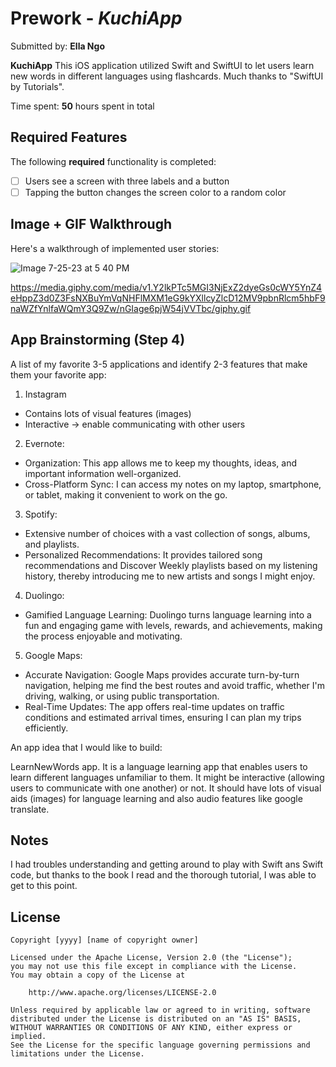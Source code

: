 
# Prework - *KuchiApp*

Submitted by: **Ella Ngo**

**KuchiApp** 
This iOS application utilized Swift and SwiftUI to let users learn new words in different languages using flashcards.
Much thanks to "SwiftUI by Tutorials".

Time spent: **50** hours spent in total

## Required Features

The following **required** functionality is completed:

- [ ] Users see a screen with three labels and a button
- [ ] Tapping the button changes the screen color to a random color
 
## Image + GIF Walkthrough

Here's a walkthrough of implemented user stories:

![Image 7-25-23 at 5 40 PM](https://github.com/ellango2612/KuchiApp/assets/89810675/de5edd7c-c4ba-42a7-a495-037af3afcbba)

https://media.giphy.com/media/v1.Y2lkPTc5MGI3NjExZ2dyeGs0cWY5YnZ4eHppZ3d0Z3FsNXBuYmVqNHFlMXM1eG9kYXllcyZlcD12MV9pbnRlcm5hbF9naWZfYnlfaWQmY3Q9Zw/nGIage6pjW54jVVTbc/giphy.gif

## App Brainstorming (Step 4)

A list of my favorite 3-5 applications and identify 2-3 features that make them your favorite app:

1. Instagram
- Contains lots of visual features (images)
- Interactive -> enable communicating with other users

2. Evernote:
- Organization: This app allows me to keep my thoughts, ideas, and important information well-organized.
- Cross-Platform Sync: I can access my notes on my laptop, smartphone, or tablet, making it convenient to work on the go.

3. Spotify:
- Extensive number of choices with a vast collection of songs, albums, and playlists.
- Personalized Recommendations: It provides tailored song recommendations and Discover Weekly playlists based on my listening history, thereby introducing me to new artists and songs I might enjoy.

4. Duolingo:
- Gamified Language Learning: Duolingo turns language learning into a fun and engaging game with levels, rewards, and achievements, making the process enjoyable and motivating.

5. Google Maps:
- Accurate Navigation: Google Maps provides accurate turn-by-turn navigation, helping me find the best routes and avoid traffic, whether I'm driving, walking, or using public transportation.
- Real-Time Updates: The app offers real-time updates on traffic conditions and estimated arrival times, ensuring I can plan my trips efficiently.

An app idea that I would like to build:

LearnNewWords app. It is a language learning app that enables users to learn different languages unfamiliar to them. It might be interactive (allowing users to communicate with one another) or not. It should have lots of visual aids (images) for language learning and also audio features like google translate.


## Notes

I had troubles understanding and getting around to play with Swift ans Swift code, but thanks to the book I read and the thorough tutorial, I was able to get to this point.

## License

    Copyright [yyyy] [name of copyright owner]

    Licensed under the Apache License, Version 2.0 (the "License");
    you may not use this file except in compliance with the License.
    You may obtain a copy of the License at

        http://www.apache.org/licenses/LICENSE-2.0

    Unless required by applicable law or agreed to in writing, software
    distributed under the License is distributed on an "AS IS" BASIS,
    WITHOUT WARRANTIES OR CONDITIONS OF ANY KIND, either express or implied.
    See the License for the specific language governing permissions and
    limitations under the License.

